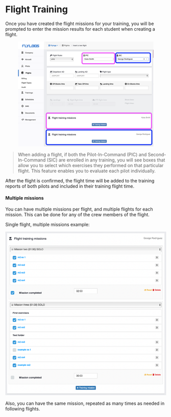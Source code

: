 # Flight Training

Once you have created the flight missions for your training, you will be prompted to enter the mission results for each student when creating a flight.

<figure><img src="../.gitbook/assets/multiple students in a flight.png" alt=""><figcaption></figcaption></figure>

> When adding a flight, if both the Pilot-In-Command (PIC) and Second-In-Command (SIC) are enrolled in any training, you will see boxes that allow you to select which exercises they performed on that particular flight. This feature enables you to evaluate each pilot individually.

After the flight is confirmed, the flight time will be added to the training reports of both pilots and included in their training flight time.

#### Multiple missions

You can have multiple missions per flight, and multiple flights for each mission. This can be done for any of the crew members of the flight.

Single flight, multiple missions example:

![](<../.gitbook/assets/Screenshot 2023-03-27 at 16.11.44.png>)

Also, you can have the same mission, repeated as many times as needed in following flights.
